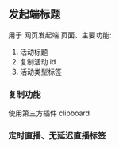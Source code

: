 ## 发起端标题

用于 网页发起端 页面、主要功能:

1. 活动标题
2. 复制活动 id
3. 活动类型标签

### 复制功能

使用第三方插件 clipboard

### 定时直播、无延迟直播标签
